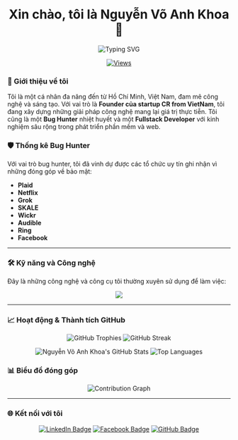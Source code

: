 <h1 align="center">Xin chào, tôi là Nguyễn Võ Anh Khoa 👋</h1>

<div align="center">
  <img src="https://readme-typing-svg.herokuapp.com?font=Fira+Code&pause=1000&color=F7F7F7&width=435&lines=Founder;Bug+Hunter;Fullstack+Developer;Designer+%26+Video+Editor" alt="Typing SVG" />
</div>

<p align="center">
  <a href="https://github.com/Anh-Khoa-PC">
    <img src="https://komarev.com/ghpvc/?username=Anh-Khoa-PC&label=Profile%20views&color=0e75b6&style=flat" alt="Views"/>
  </a>
</p>

### 🚀 Giới thiệu về tôi

Tôi là một cá nhân đa năng đến từ Hồ Chí Minh, Việt Nam, đam mê công nghệ và sáng tạo. Với vai trò là **Founder của startup CR from VietNam**, tôi đang xây dựng những giải pháp công nghệ mang lại giá trị thực tiễn. Tôi cũng là một **Bug Hunter** nhiệt huyết và một **Fullstack Developer** với kinh nghiệm sâu rộng trong phát triển phần mềm và web.

### 🛡️ Thống kê Bug Hunter

Với vai trò bug hunter, tôi đã vinh dự được các tổ chức uy tín ghi nhận vì những đóng góp về bảo mật:

* **Plaid**
* **Netflix**
* **Grok**
* **SKALE**
* **Wickr**
* **Audible**
* **Ring**
* **Facebook**

---

### 🛠️ Kỹ năng và Công nghệ

Đây là những công nghệ và công cụ tôi thường xuyên sử dụng để làm việc:

<p align="center">
  <img src="https://skillicons.dev/icons?i=html,css,js,ts,react,nextjs,nodejs,express,mongodb,mysql,python,go,docker,kubernetes,aws,gcp,figma,pr,ae,vscode" />
</p>

---

### 📈 Hoạt động & Thành tích GitHub

<p align="center">
  <img src="https://github-profile-trophy.vercel.app/?username=Anh-Khoa-PC&theme=juicy-fresh&row=1&no-bg=true" alt="GitHub Trophies" />
  <img src="https://streak-stats.demolab.com/?user=Anh-Khoa-PC&theme=highcontrast&hide_border=true&border_radius=10" alt="GitHub Streak" />
</p>

<p align="center">
  <img src="https://github-readme-stats.vercel.app/api?username=Anh-Khoa-PC&show_icons=true&theme=vue-dark&hide_rank=false" alt="Nguyễn Võ Anh Khoa's GitHub Stats" />
  <img src="https://github-readme-stats.vercel.app/api/top-langs/?username=Anh-Khoa-PC&layout=compact&theme=vue-dark" alt="Top Languages" />
</p>

### 📊 Biểu đồ đóng góp

<div align="center">
  <img src="https://github-readme-activity-graph.vercel.app/graph?username=Anh-Khoa-PC&theme=react-dark&hide_border=true" alt="Contribution Graph" />
</div>

---

### 🌐 Kết nối với tôi

<p align="center">
  <a href="https://www.linkedin.com/in/nguy%E1%BB%85n-v%C3%B5-anh-khoa-a893b1306/"><img src="https://img.shields.io/badge/-LinkedIn-blue?style=for-the-badge&logo=linkedin&logoColor=white" alt="LinkedIn Badge"/></a>
  <a href="https://www.facebook.com/anhkhoavnk/"><img src="https://img.shields.io/badge/-Facebook-1877F2?style=for-the-badge&logo=facebook&logoColor=white" alt="Facebook Badge"/></a>
  <a href="https://github.com/Anh-Khoa-PC"><img src="https://img.shields.io/badge/-GitHub-181717?style=for-the-badge&logo=github&logoColor=white" alt="GitHub Badge"/></a>
</p>
